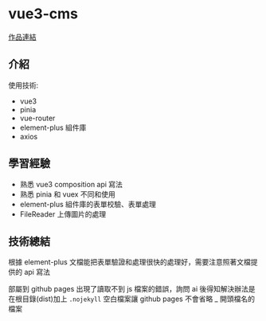 # vue3-cms

[作品連結](https://ching-code.github.io/vue3-cms/)

## 介紹

使用技術:

- vue3
- pinia
- vue-router
- element-plus 組件庫
- axios

## 學習經驗

- 熟悉 vue3 composition api 寫法
- 熟悉 pinia 和 vuex 不同和使用
- element-plus 組件庫的表單校驗、表單處理
- FileReader 上傳圖片的處理

## 技術總結

根據 element-plus 文檔能把表單驗證和處理很快的處理好，需要注意照著文檔提供的 api 寫法

部屬到 github pages 出現了讀取不到 js 檔案的錯誤，詢問 ai 後得知解決辦法是在根目錄(dist)加上 `.nojekyll` 空白檔案讓 github pages 不會省略 _ 開頭檔名的檔案

